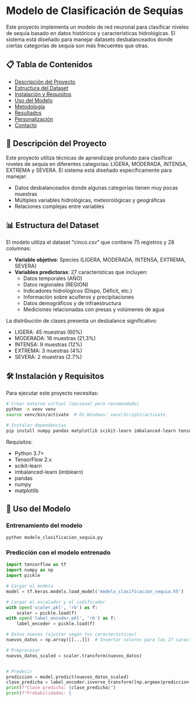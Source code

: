 # Modelo de Clasificación de Sequías

Este proyecto implementa un modelo de red neuronal para clasificar niveles de sequía basado en datos históricos y características hidrológicas. El sistema está diseñado para manejar datasets desbalanceados donde ciertas categorías de sequía son más frecuentes que otras.

## 📋 Tabla de Contenidos
- [Descripción del Proyecto](#descripción-del-proyecto)
- [Estructura del Dataset](#estructura-del-dataset)
- [Instalación y Requisitos](#instalación-y-requisitos)
- [Uso del Modelo](#uso-del-modelo)
- [Metodología](#metodología)
- [Resultados](#resultados)
- [Personalización](#personalización)
- [Contacto](#contacto)

## 📝 Descripción del Proyecto

Este proyecto utiliza técnicas de aprendizaje profundo para clasificar niveles de sequía en diferentes categorías: LIGERA, MODERADA, INTENSA, EXTREMA y SEVERA. El sistema está diseñado específicamente para manejar:

- Datos desbalanceados donde algunas categorías tienen muy pocas muestras
- Múltiples variables hidrológicas, meteorológicas y geográficas
- Relaciones complejas entre variables

## 📊 Estructura del Dataset

El modelo utiliza el dataset "cinco.csv" que contiene 75 registros y 28 columnas:

- **Variable objetivo**: Species (LIGERA, MODERADA, INTENSA, EXTREMA, SEVERA)
- **Variables predictoras**: 27 características que incluyen:
  - Datos temporales (AÑO)
  - Datos regionales (REGION)
  - Indicadores hidrológicos (Dispo, Déficit, etc.)
  - Información sobre acuíferos y precipitaciones
  - Datos demográficos y de infraestructura
  - Mediciones relacionadas con presas y volúmenes de agua

La distribución de clases presenta un desbalance significativo:
- LIGERA: 45 muestras (60%)
- MODERADA: 16 muestras (21.3%)
- INTENSA: 9 muestras (12%)
- EXTREMA: 3 muestras (4%)
- SEVERA: 2 muestras (2.7%)

## 🛠️ Instalación y Requisitos

Para ejecutar este proyecto necesitas:

```bash
# Crear entorno virtual (opcional pero recomendado)
python -m venv venv
source venv/bin/activate  # En Windows: venv\Scripts\activate

# Instalar dependencias
pip install numpy pandas matplotlib scikit-learn imbalanced-learn tensorflow
```

Requisitos:
- Python 3.7+
- TensorFlow 2.x
- scikit-learn
- imbalanced-learn (imblearn)
- pandas
- numpy
- matplotlib

## 🚀 Uso del Modelo

### Entrenamiento del modelo

```bash
python modelo_clasificacion_sequia.py
```

### Predicción con el modelo entrenado

```python
import tensorflow as tf
import numpy as np
import pickle

# Cargar el modelo
model = tf.keras.models.load_model('modelo_clasificacion_sequia.h5')

# Cargar el escalador y el codificador
with open('scaler.pkl', 'rb') as f:
    scaler = pickle.load(f)
with open('label_encoder.pkl', 'rb') as f:
    label_encoder = pickle.load(f)

# Datos nuevos (ajustar según tus características)
nuevos_datos = np.array([[...]])  # Insertar valores para las 27 características

# Preprocesar
nuevos_datos_scaled = scaler.transform(nuevos_datos)


# Predecir
prediccion = model.predict(nuevos_datos_scaled)
clase_predicha = label_encoder.inverse_transform([np.argmax(prediccion[0])])[0]
print(f"Clase predicha: {clase_predicha}")
print(f"Probabilidades: {
